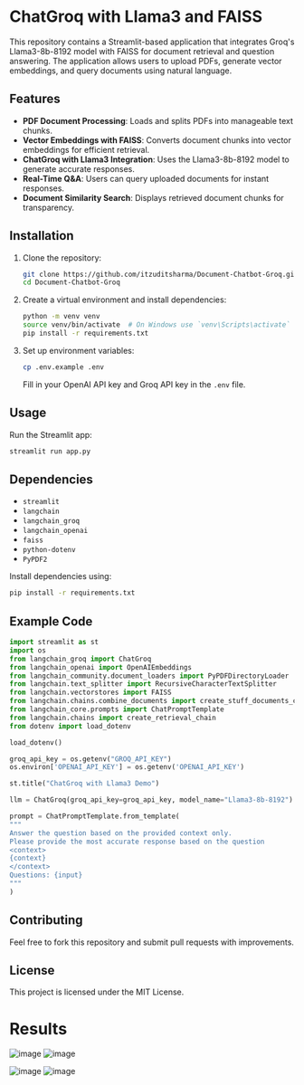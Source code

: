 # ChatGroq with Llama3 and FAISS

This repository contains a Streamlit-based application that integrates Groq's Llama3-8b-8192 model with FAISS for document retrieval and question answering. The application allows users to upload PDFs, generate vector embeddings, and query documents using natural language.

## Features
- **PDF Document Processing**: Loads and splits PDFs into manageable text chunks.
- **Vector Embeddings with FAISS**: Converts document chunks into vector embeddings for efficient retrieval.
- **ChatGroq with Llama3 Integration**: Uses the Llama3-8b-8192 model to generate accurate responses.
- **Real-Time Q&A**: Users can query uploaded documents for instant responses.
- **Document Similarity Search**: Displays retrieved document chunks for transparency.

## Installation

1. Clone the repository:
   ```bash
   git clone https://github.com/itzuditsharma/Document-Chatbot-Groq.git
   cd Document-Chatbot-Groq
   ```
2. Create a virtual environment and install dependencies:
   ```bash
   python -m venv venv
   source venv/bin/activate  # On Windows use `venv\Scripts\activate`
   pip install -r requirements.txt
   ```
3. Set up environment variables:
   ```bash
   cp .env.example .env
   ```
   Fill in your OpenAI API key and Groq API key in the `.env` file.

## Usage

Run the Streamlit app:
```bash
streamlit run app.py
```

## Dependencies
- `streamlit`
- `langchain`
- `langchain_groq`
- `langchain_openai`
- `faiss`
- `python-dotenv`
- `PyPDF2`

Install dependencies using:
```bash
pip install -r requirements.txt
```

## Example Code
```python
import streamlit as st
import os
from langchain_groq import ChatGroq
from langchain_openai import OpenAIEmbeddings
from langchain_community.document_loaders import PyPDFDirectoryLoader
from langchain.text_splitter import RecursiveCharacterTextSplitter
from langchain.vectorstores import FAISS
from langchain.chains.combine_documents import create_stuff_documents_chain
from langchain_core.prompts import ChatPromptTemplate
from langchain.chains import create_retrieval_chain
from dotenv import load_dotenv

load_dotenv()

groq_api_key = os.getenv("GROQ_API_KEY")
os.environ['OPENAI_API_KEY'] = os.getenv('OPENAI_API_KEY')

st.title("ChatGroq with Llama3 Demo")

llm = ChatGroq(groq_api_key=groq_api_key, model_name="Llama3-8b-8192")

prompt = ChatPromptTemplate.from_template(
"""
Answer the question based on the provided context only.
Please provide the most accurate response based on the question
<context>
{context}
</context>
Questions: {input}
"""
)
```

## Contributing
Feel free to fork this repository and submit pull requests with improvements.

## License
This project is licensed under the MIT License.

# Results
![image](https://github.com/user-attachments/assets/766feb77-7faa-4b3c-afb0-7d03c87f787b)
![image](https://github.com/user-attachments/assets/6c90f586-431e-41b5-8455-4029178e73fa)

![image](https://github.com/user-attachments/assets/aec80cb2-2114-43fe-a22f-2943fbdec2dd)
![image](https://github.com/user-attachments/assets/6f493677-bd3e-4097-ae11-dd5358d04cd5)






